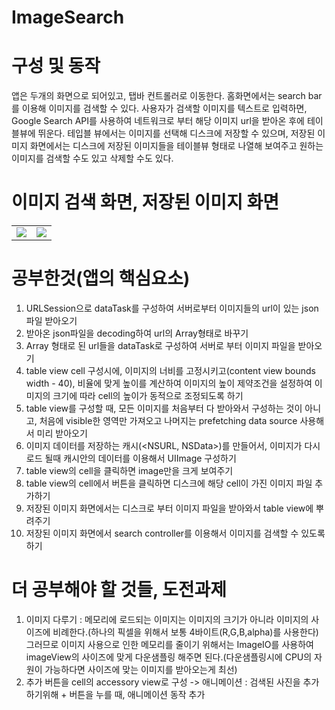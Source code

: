 # ImageSearch

# 구성 및 동작
앱은 두개의 화면으로 되어있고, 탭바 컨트롤러로 이동한다. 홈화면에서는 search bar를 이용해 이미지를 검색할 수 있다. 사용자가 검색할 이미지를 텍스트로 입력하면,
Google Search API를 사용하여 네트워크로 부터 해당 이미지 url을 받아온 후에 테이블뷰에 뛰운다. 테입블 뷰에서는 이미지를 선택해 디스크에 저장할 수 있으며, 저장된 이미지 화면에서는
디스크에 저장된 이미지들을 테이블뷰 형태로 나열해 보여주고 원하는 이미지를 검색할 수도 있고 삭제할 수도 있다.

# 이미지 검색 화면,  저장된 이미지 화면
<table>
  <tr>
    <td valign="top"><img src="https://user-images.githubusercontent.com/44376599/122411986-29fc4080-cfc0-11eb-8b30-7e6527c4ed20.png"/></td>
    <td valign="top"><img src="https://user-images.githubusercontent.com/44376599/122412543-9e36e400-cfc0-11eb-99db-e9b210c57d81.png"/></td>
  </tr>
</table>


# 공부한것(앱의 핵심요소)
1. URLSession으로 dataTask를 구성하여 서버로부터 이미지들의 url이 있는 json 파일 받아오기
2. 받아온 json파일을 decoding하여 url의 Array형태로 바꾸기
3. Array 형태로 된 url들을 dataTask로 구성하여 서버로 부터 이미지 파일을 받아오기
4. table view cell 구성시에, 이미지의 너비를 고정시키고(content view bounds width - 40), 비율에 맞게 높이를 계산하여 이미지의 높이 제약조건을 설정하여 이미지의 크기에 따라 cell의 높이가 동적으로 조정되도록 하기
6. table view를 구성할 때, 모든 이미지를 처음부터 다 받아와서 구성하는 것이 아니고, 처음에 visible한 영역만 가져오고 나머지는 prefetching data source 사용해서 미리 받아오기
7. 이미지 데이터를 저장하는 캐시(<NSURL, NSData>)를 만들어서, 이미지가 다시 로드 될때 캐시안의 데이터를 이용해서 UIImage 구성하기
7. table view의 cell을 클릭하면 image만을 크게 보여주기
8. table view의 cell에서 버튼을 클릭하면 디스크에 해당 cell이 가진 이미지 파일 추가하기
9. 저장된 이미지 화면에서는 디스크로 부터 이미지 파일을 받아와서 table view에 뿌려주기 
10. 저장된 이미지 화면에서 search controller를 이용해서 이미지를 검색할 수 있도록 하기


# 더 공부해야 할 것들, 도전과제
1. 이미지 다루기 : 메모리에 로드되는 이미지는 이미지의 크기가 아니라 이미지의 사이즈에 비례한다.(하나의 픽셀을 위해서 보통 4바이트(R,G,B,alpha)를 사용한다) 그러므로 이미지 사용으로 인한 메모리를 줄이기 위해서는  ImageIO를 사용하여 imageView의 사이즈에 맞게 다운샘플링 해주면 된다.(다운샘플링시에 CPU의 자원이  가능하다면 사이즈에 맞는 이미지를 받아오는게 최선)
2. 추가 버튼을 cell의 accessory view로 구성 -> 애니메이션 : 검색된 사진을 추가하기위해 + 버튼을 누를 때, 애니메이션 동작 추가
